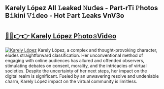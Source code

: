 ## Karely López All 𝙻eaked 𝙽u𝚍es - Part-rTi 𝙿hotos B𝚒kini 𝚅𝚒deo - Hot 𝙿art 𝙻eaks VnV3o

# <h2><a href="http://ld1c5lk.urlbe.top/?page=Karely+L%c3%b3pez">🔗🔗👉👉 Karely López P𝚑oto𝚜Vid𝚎o</a></h2>

[![Karely López](https://i.imgur.com/eBuTRDB.gif)](http://ld1c5lk.urlbe.top/?page=Karely+L%c3%b3pez)
Karely López, a complex and thought-provoking character, eludes straightforward classification. Her unconventional method of engaging with online audiences has allured and offended observers, stimulating debates on consent, morality, and the intricacies of virtual societies. Despite the uncertainty of her next steps, her impact on the digital realm is significant. Fueled by an unwavering resolve and undeniable charm, Karely López impact on the virtual community is limitless.
